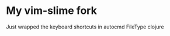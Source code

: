 My vim-slime fork
=================

Just wrapped the keyboard shortcuts in autocmd FileType clojure
